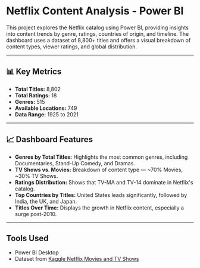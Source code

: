# Netflix Content Analysis - Power BI

This project explores the Netflix catalog using Power BI, providing insights into content trends by genre, ratings, countries of origin, and timeline. The dashboard uses a dataset of 8,800+ titles and offers a visual breakdown of content types, viewer ratings, and global distribution.

---

## 📊 Key Metrics

- **Total Titles:** 8,802  
- **Total Ratings:** 18  
- **Genres:** 515  
- **Available Locations:** 749  
- **Data Range:** 1925 to 2021  

---

## 📈 Dashboard Features

- **Genres by Total Titles:** Highlights the most common genres, including Documentaries, Stand-Up Comedy, and Dramas.
- **TV Shows vs. Movies:** Breakdown of content type — ~70% Movies, ~30% TV Shows.
- **Ratings Distribution:** Shows that TV-MA and TV-14 dominate in Netflix's catalog.
- **Top Countries by Titles:** United States leads significantly, followed by India, the UK, and Japan.
- **Titles Over Time:** Displays the growth in Netflix content, especially a surge post-2010.

---

## Tools Used

- Power BI Desktop
- Dataset from [Kaggle Netflix Movies and TV Shows](https://www.kaggle.com/datasets/shivamb/netflix-shows)

